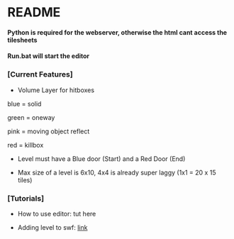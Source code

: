 # README
#### Python is required for the webserver, otherwise the html cant access the tilesheets

#### Run.bat will start the editor


### [Current Features]

- Volume Layer for hitboxes 

blue = solid

green = oneway

pink = moving object reflect

red = killbox

- Level must have a Blue door (Start) and a Red Door (End)

- Max size of a level is 6x10, 4x4 is already super laggy (1x1 = 20 x 15 tiles)

### [Tutorials]

- How to use editor: tut here

- Adding level to swf: [link](https://github.com/lBedrockl/Pixel-Quest-Level-Editor/tree/master/level%20loader%20hack)
